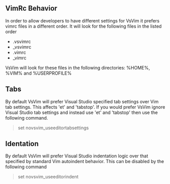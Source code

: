 ## VimRc Behavior

In order to allow developers to have different settings for VsVim it prefers vimrc files in a different order.  It will look for the following files in the listed order

* .vsvimrc
* _vsvimrc
* .vimrc
* _vimrc

VsVim will look for these files in the following directories: %HOME%, %VIM% and %USERPROFILE%

## Tabs

By default VsVim will prefer Visual Studio specified tab settings over Vim tab settings.  This affects 'et' and 'tabstop'.  If you would prefer VsVim ignore Visual Studio tab settings and instead use 'et' and 'tabstop' then use the following command.

> set novsvim_useeditortabsettings

## Identation

By default VsVim will prefer Visual Studio indentation logic over that specified by standard Vim autoindent behavior.  This can be disabled by the following command

> set novsvim_useeditorindent



